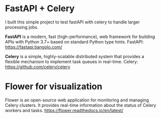 # FastAPI + Celery
I built this simple project to test fastAPI with celery to handle larger processing jobs.

**FastAPI** is a modern, fast (high-performance), web framework for building APIs with Python 3.7+ based on standard Python type hints.
FastAPI: https://fastapi.tiangolo.com/


**Celery** is a simple, highly-scalable distributed system that provides a flexible mechanism to implement task queues in real-time.
Celery: https://github.com/celery/celery

# Flower for visualization
Flower is an open-source web application for monitoring and managing Celery clusters. It provides real-time information about the status of Celery workers and tasks.
https://flower.readthedocs.io/en/latest/